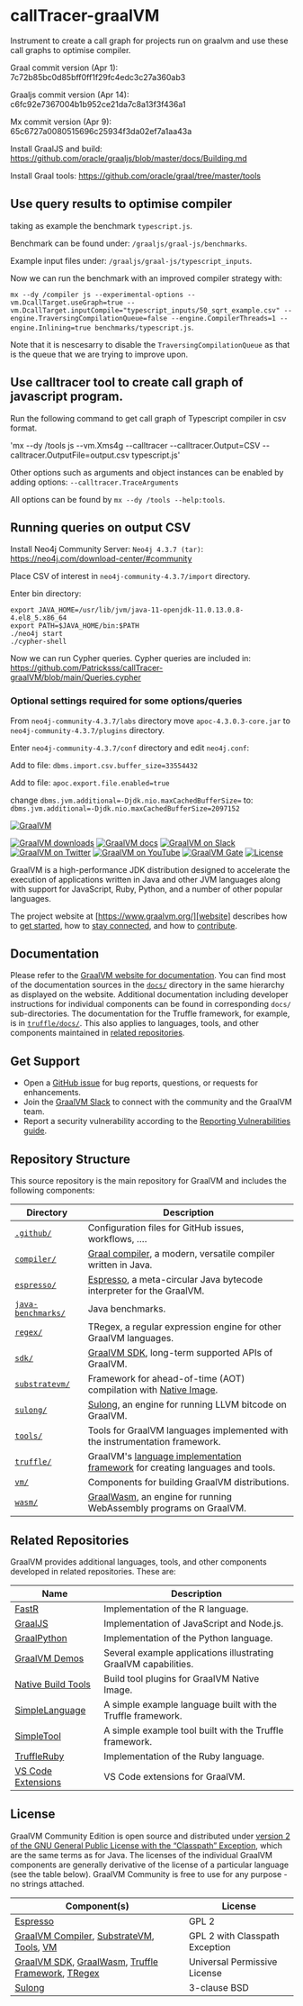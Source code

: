 # callTracer-graalVM
Instrument to create a call graph for projects run on graalvm and use these call graphs to optimise compiler.

Graal commit version (Apr 1): 7c72b85bc0d85bff0ff1f29fc4edc3c27a360ab3

Graaljs commit version (Apr 14): c6fc92e7367004b1b952ce21da7c8a13f3f436a1

Mx commit version (Apr 9): 65c6727a0080515696c25934f3da02ef7a1aa43a

Install GraalJS and build: https://github.com/oracle/graaljs/blob/master/docs/Building.md

Install Graal tools: https://github.com/oracle/graal/tree/master/tools

## Use query results to optimise compiler

taking as example the benchmark `typescript.js`.

Benchmark can be found under: `/graaljs/graal-js/benchmarks`.

Example input files under: `/graaljs/graal-js/typescript_inputs`.

Now we can run the benchmark with an improved compiler strategy with:

`mx --dy /compiler js --experimental-options --vm.DcallTarget.useGraph=true --vm.DcallTarget.inputCompile="typescript_inputs/50_sqrt_example.csv" --engine.TraversingCompilationQueue=false --engine.CompilerThreads=1 --engine.Inlining=true benchmarks/typescript.js`.

Note that it is nescesarry to disable the `TraversingCompilationQueue` as that is the queue that we are trying to improve upon.

## Use calltracer tool to create call graph of javascript program.
Run the following command to get call graph of Typescript compiler in csv format.

'mx --dy /tools js --vm.Xms4g --calltracer --calltracer.Output=CSV --calltracer.OutputFile=output.csv typescript.js'

Other options such as arguments and object instances can be enabled by adding options: `--calltracer.TraceArguments`

All options can be found by `mx --dy /tools --help:tools`.

## Running queries on output CSV

Install Neo4j Community Server: `Neo4j 4.3.7 (tar)`: https://neo4j.com/download-center/#community

Place CSV of interest in `neo4j-community-4.3.7/import` directory.

Enter bin directory:

```
export JAVA_HOME=/usr/lib/jvm/java-11-openjdk-11.0.13.0.8-4.el8_5.x86_64
export PATH=$JAVA_HOME/bin:$PATH
./neo4j start
./cypher-shell
```

Now we can run Cypher queries. Cypher queries are included in: https://github.com/Patricksss/callTracer-graalVM/blob/main/Queries.cypher

### Optional settings required for some options/queries

From `neo4j-community-4.3.7/labs` directory move `apoc-4.3.0.3-core.jar` to `neo4j-community-4.3.7/plugins` directory.

Enter `neo4j-community-4.3.7/conf` directory and edit `neo4j.conf`:

Add to file: `dbms.import.csv.buffer_size=33554432`

Add to file: `apoc.export.file.enabled=true`

change `dbms.jvm.additional=-Djdk.nio.maxCachedBufferSize=` to: `dbms.jvm.additional=-Djdk.nio.maxCachedBufferSize=2097152`


[![GraalVM](.github/assets/logo_320x64.svg)][website]

[![GraalVM downloads][badge-dl]][downloads] [![GraalVM docs][badge-docs]][docs] [![GraalVM on Slack][badge-slack]][slack] [![GraalVM on Twitter][badge-twitter]][twitter] [![GraalVM on YouTube][badge-yt]][youtube]  [![GraalVM Gate][badge-gate]][gate] [![License][badge-license]](#license)

GraalVM is a high-performance JDK distribution designed to accelerate the execution of applications written in Java and other JVM languages along with support for JavaScript, Ruby, Python, and a number of other popular languages.

The project website at [https://www.graalvm.org/][website] describes how to [get started][getting-started], how to [stay connected][community], and how to [contribute][contributors].

## Documentation

Please refer to the [GraalVM website for documentation][docs]. You can find most of the documentation sources in the [`docs/`](docs/) directory in the same hierarchy as displayed on the website. Additional documentation including developer instructions for individual components can be found in corresponding `docs/` sub-directories. The documentation for the Truffle framework, for example, is in [`truffle/docs/`](truffle/docs/). This also applies to languages, tools, and other components maintained in [related repositories](#related-repositories).

## Get Support

* Open a [GitHub issue][issues] for bug reports, questions, or requests for enhancements.
* Join the [GraalVM Slack][slack] to connect with the community and the GraalVM team.
* Report a security vulnerability according to the [Reporting Vulnerabilities guide][reporting-vulnerabilities].

## Repository Structure

This source repository is the main repository for GraalVM and includes the following components:

Directory | Description
------------ | -------------
[`.github/`](.github/) | Configuration files for GitHub issues, workflows, ….
[`compiler/`](compiler/) | [Graal compiler][reference-compiler], a modern, versatile compiler written in Java.
[`espresso/`](espresso/) | [Espresso][java-on-truffle], a meta-circular Java bytecode interpreter for the GraalVM.
[`java-benchmarks/`](java-benchmarks/) | Java benchmarks.
[`regex/`](regex/) | TRegex, a regular expression engine for other GraalVM languages.
[`sdk/`](sdk/) | [GraalVM SDK][graalvm-sdk], long-term supported APIs of GraalVM.
[`substratevm/`](substratevm/) | Framework for ahead-of-time (AOT) compilation with [Native Image][native-image].
[`sulong/`](sulong/) | [Sulong][reference-sulong], an engine for running LLVM bitcode on GraalVM.
[`tools/`](tools/) | Tools for GraalVM languages implemented with the instrumentation framework.
[`truffle/`](truffle/) | GraalVM's [language implementation framework][truffle] for creating languages and tools.
[`vm/`](vm/) | Components for building GraalVM distributions.
[`wasm/`](wasm/) | [GraalWasm][reference-graalwasm], an engine for running WebAssembly programs on GraalVM.

## Related Repositories

GraalVM provides additional languages, tools, and other components developed in related repositories. These are:

Name         | Description
------------ | -------------
[FastR] | Implementation of the R language.
[GraalJS] | Implementation of JavaScript and Node.js.
[GraalPython] | Implementation of the Python language.
[GraalVM Demos][graalvm-demos] | Several example applications illustrating GraalVM capabilities.
[Native Build Tools][native-build-tools] | Build tool plugins for GraalVM Native Image.
[SimpleLanguage] | A simple example language built with the Truffle framework.
[SimpleTool] | A simple example tool built with the Truffle framework. 
[TruffleRuby] | Implementation of the Ruby language.
[VS Code Extensions][vscode-extensions] | VS Code extensions for GraalVM.

## License

GraalVM Community Edition is open source and distributed under [version 2 of the GNU General Public License with the “Classpath” Exception](LICENSE), which are the same terms as for Java. The licenses of the individual GraalVM components are generally derivative of the license of a particular language (see the table below). GraalVM Community is free to use for any purpose - no strings attached.

Component(s) | License
------------ | -------------
[Espresso](espresso/LICENSE) | GPL 2
[GraalVM Compiler](compiler/LICENSE.md), [SubstrateVM](substratevm/LICENSE), [Tools](tools/LICENSE), [VM](vm/LICENSE_GRAALVM_CE) | GPL 2 with Classpath Exception
[GraalVM SDK](sdk/LICENSE.md), [GraalWasm](wasm/LICENSE), [Truffle Framework](truffle/LICENSE.md), [TRegex](regex/LICENSE.md) | Universal Permissive License
[Sulong](sulong/LICENSE) | 3-clause BSD


[badge-dl]: https://img.shields.io/badge/download-latest-blue
[badge-docs]: https://img.shields.io/badge/docs-read-green
[badge-gate]: https://github.com/oracle/graal/actions/workflows/main.yml/badge.svg
[badge-license]: https://img.shields.io/badge/license-GPLv2+CE-green
[badge-slack]: https://img.shields.io/badge/Slack-join-active?logo=slack
[badge-twitter]: https://img.shields.io/badge/Twitter-@graalvm-active?logo=twitter
[badge-yt]: https://img.shields.io/badge/YouTube-subscribe-active?logo=youtube
[community]: https://www.graalvm.org/community/
[contributors]: https://www.graalvm.org/community/contributors/
[docs]: https://www.graalvm.org/docs/introduction/
[downloads]: https://www.graalvm.org/downloads/
[fastr]: https://github.com/oracle/fastr
[gate]: https://github.com/oracle/graal/actions/workflows/main.yml
[getting-started]: https://www.graalvm.org/docs/getting-started/
[graaljs]: https://github.com/oracle/graaljs
[graalpython]: https://github.com/oracle/graalpython
[graalvm-demos]: https://github.com/graalvm/graalvm-demos
[graalvm-sdk]: https://www.graalvm.org/sdk/javadoc/
[issues]: https://github.com/oracle/graal/issues
[java-on-truffle]: https://www.graalvm.org/reference-manual/java-on-truffle/
[native-build-tools]: https://github.com/graalvm/native-build-tools
[native-image]: https://www.graalvm.org/reference-manual/native-image/
[reference-compiler]: https://www.graalvm.org/reference-manual/compiler/
[reference-graalwasm]: https://www.graalvm.org/reference-manual/wasm/
[reference-sulong]: https://www.graalvm.org/reference-manual/llvm/
[reporting-vulnerabilities]: https://www.oracle.com/corporate/security-practices/assurance/vulnerability/reporting.html
[simplelanguage]: https://github.com/graalvm/simplelanguage
[simpletool]: https://github.com/graalvm/simpletool
[slack]: https://www.graalvm.org/slack-invitation/
[truffle]: https://www.graalvm.org/graalvm-as-a-platform/language-implementation-framework/
[truffleruby]: https://github.com/oracle/truffleruby
[twitter]: https://twitter.com/graalvm
[vscode-extensions]: https://github.com/graalvm/vscode-extensions
[website]: https://www.graalvm.org/
[youtube]: https://www.youtube.com/graalvm
